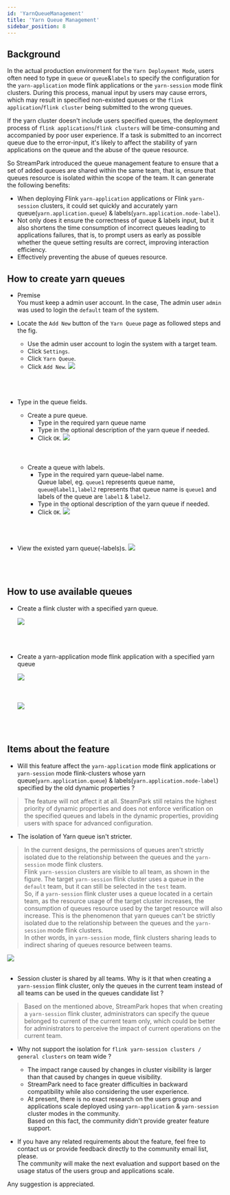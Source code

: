 ```yaml
---
id: 'YarnQueueManagement'
title: 'Yarn Queue Management'
sidebar_position: 8
---
```


## Background
In the actual production environment for the `Yarn Deployment Mode`, 
users often need to type in `queue` or `queue`&`labels` to specify 
the configuration for the `yarn-application` mode flink applications
or the `yarn-session` mode flink clusters.
During this process, manual input by users may cause errors, 
which may result in specified non-existed queues or the `flink application`/`flink cluster` 
being submitted to the wrong queues.

If the yarn cluster doesn't include users specified queues,
the deployment process of `flink applications`/`flink clusters` 
will be time-consuming and accompanied by poor user experience. 
If a task is submitted to an incorrect queue due to the error-input, 
it's likely to affect the stability of yarn applications on the queue and the abuse of the queue resource.

So StreamPark introduced the queue management feature to ensure that a set of added queues are shared within the same team, 
that is, ensure that queues resource is isolated within the scope of the team. It can generate the following benefits:
- When deploying Flink `yarn-application` applications or Flink `yarn-session` clusters, 
it could set quickly and accurately yarn queue(`yarn.application.queue`) & labels(`yarn.application.node-label`).
- Not only does it ensure the correctness of queue & labels input, 
but it also shortens the time consumption of incorrect queues leading to applications failures,
that is, to prompt users as early as possible whether the queue setting results are correct, improving interaction efficiency.
- Effectively preventing the abuse of queues resource.


## How to create yarn queues
- Premise  
You must keep a admin user account. In the case, The admin user `admin` was used to login the `default` team of the system.  
- Locate the `Add New` button of the `Yarn Queue` page as followed steps and the fig.
  - Use the admin user account to login the system with a target team.
  - Click `Settings`.
  - Click `Yarn Queue`.
  - Click `Add New`.
  <img src="/doc/image/yarn-queue/flow_to_create.png"/><br></br><br></br>

- Type in the queue fields.  
  - Create a pure queue.
    - Type in the required yarn queue name
    - Type in the optional description of the yarn queue if needed.
    - Click `OK`.
    <img src="/doc/image/yarn-queue/flow_to_type_in_pure_queue.png"/><br></br><br></br>
  - Create a queue with labels.
    - Type in the required yarn queue-label name.  
      Queue label, eg. `queue1` represents queue name, `queue@label1,label2` represents that queue name is `queue1` and labels of the queue are `label1` & `label2`.  
    - Type in the optional description of the yarn queue if needed.
    - Click `OK`.
  <img src="/doc/image/yarn-queue/flow_to_type_in_pure_queue_labels.png"/><br></br><br></br>
- View the existed yarn queue(-labels)s.
  <img src="/doc/image/yarn-queue/existed_queues.png"/><br></br><br></br>


## How to use available queues

- Create a flink cluster with a specified yarn queue.
  
  <img src="/doc/image/yarn-queue/available_queues_when_creating_cluster.png"/><br></br><br></br>

- Create a yarn-application mode flink application with a specified yarn queue

  <img src="/doc/image/yarn-queue/use_yarn_app_mode_to_create_application.png"/><br></br><br></br>
  <img src="/doc/image/yarn-queue/available_queues_when_creating_application.png"/><br></br><br></br>



## Items about the feature

- Will this feature affect the `yarn-application` mode flink applications or `yarn-session` mode flink-clusters whose yarn queue(`yarn.application.queue`) & labels(`yarn.application.node-label`) specified by the old dynamic properties ?  
> The feature will not affect it at all. SteamPark still retains the highest priority of dynamic properties and does 
not enforce verification on the specified queues and labels in the dynamic properties, providing users with space for advanced configuration.

- The isolation of Yarn queue isn't stricter.
> In the current designs, the permissions of queues aren't strictly isolated due to
the relationship between the queues and the `yarn-session` mode flink clusters.  
> Flink `yarn-session` clusters are visible to all team, as shown in the figure. 
The target `yarn-session` flink cluster uses a queue in the `default` team, but it can still be selected in the `test` team.  
> So, if a `yarn-session` flink cluster uses a queue located in a certain team, as the resource usage of the target cluster increases, 
the consumption of queues resource used by the target resource will also increase.
This is the phenomenon that yarn queues can't be strictly isolated 
due to the relationship between the queues and the `yarn-session` mode flink clusters.   
> In other words, in `yarn-session` mode, flink clusters sharing leads to indirect sharing of queues resource between teams.

  <img src="/doc/image/yarn-queue/use_yarn_session_mode_to_create_application.png"/><br></br>

- Session cluster is shared by all teams. Why is it that when creating a `yarn-session` flink cluster, only the queues in the current team instead of all teams can be used in the queues candidate list ?
> Based on the mentioned above, StreamPark hopes that when creating a `yarn-session` flink cluster, 
administrators can specify the queue belonged to current of the current team only,
which could be better for administrators to perceive the impact of current operations on the current team.

- Why not support the isolation for `flink yarn-session clusters / general clusters` on team wide ?  
  - The impact range caused by changes in cluster visibility is larger than that caused by changes in queue visibility.  
  - StreamPark need to face greater difficulties in backward compatibility while also considering the user experience.   
  - At present, there is no exact research on the users group and applications scale deployed using
    `yarn-application` & `yarn-session` cluster modes in the community.    
  Based on this fact, the community didn't provide greater feature support.    


- If you have any related requirements about the feature, feel free to contact us or provide feedback directly to the community email list, please.   
  The community will make the next evaluation and support based on the usage status of the users group and applications scale.

Any suggestion is appreciated.


